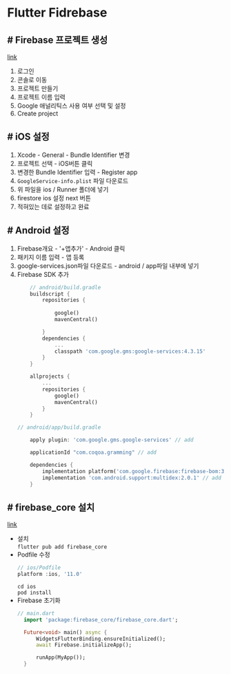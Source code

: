 # Flutter Fidrebase

## # Firebase 프로젝트 생성

[link](https://firebase.google.com)

1. 로그인
2. 콘솔로 이동
3. 프로젝트 만들기
4. 프로젝트 이름 입력
5. Google 애널리틱스 사용 여부 선택 및 설정
6. Create project

## # iOS 설정
1. Xcode - General - Bundle Identifier 변경
2. 프로젝트 선택 - iOS버튼 클릭
3. 변경한 Bundle Identifier 입력 - Register app 
4. `GoogleService-info.plist` 파일 다운로드
5. 위 파일을 ios / Runner 폴더에 넣기
6. firestore ios 설정 next 버튼
7. 적혀있는 데로 설정하고 완료

## # Android 설정
1. Firebase개요 - '+앱추가' - Android 클릭
2. 패키지 이름 입력 - 앱 등록
3. google-services.json파일 다운로드 - android / app파일 내부에 넣기
4. Firebase SDK 추가
    ```dart
        // android/build.gradle
        buildscript {
            repositories {
                
                google()  
                mavenCentral()  

            }
            dependencies {
                ...
                classpath 'com.google.gms:google-services:4.3.15'
            }
        }

        allprojects {
            ...
            repositories {
                google() 
                mavenCentral()
            }
        }
    ```
    ```dart
    // android/app/build.gradle

        apply plugin: 'com.google.gms.google-services' // add

        applicationId "com.coqoa.gramming" // add

        dependencies {
            implementation platform('com.google.firebase:firebase-bom:31.5.0') // add
            implementation 'com.android.support:multidex:2.0.1' // add
        }
    ```
## # firebase_core 설치
[link](https://pub.dev/packages/firebase_core)

- 설치  
  `flutter pub add firebase_core`
- Podfile 수정
    ```dart
    // ios/Podfile
    platform :ios, '11.0'
    ```
    `cd ios`  
    `pod install`
- Firebase 초기화
  ```dart
  // main.dart
    import 'package:firebase_core/firebase_core.dart';

    Future<void> main() async {
        WidgetsFlutterBinding.ensureInitialized();
        await Firebase.initializeApp();

        runApp(MyApp());
    }
  ```

